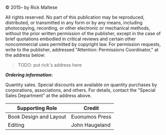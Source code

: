 <div id="copyright">

<p class="timeline">&copy; 2015&ndash;<currentYear /> by Rick Maltese</p>

All rights reserved. No part of this publication may be reproduced,
distributed, or transmitted in any form or by any means, including
photocopying, recording, or other electronic or mechanical methods, without
the prior written permission of the publisher, except in the case of brief
quotations embodied in critical reviews and certain other noncommercial uses
permitted by copyright law.  For permission requests, write to the
publisher, addressed "Attention: Permissions Coordinator," at the address
below:

> TODO: put rick's address here

**_Ordering information_:**

Quantity sales.  Special discounts are available on quantity purchases by
corporations, associations, and others. For details, contact the "Special Sales
Department" at the address above.

| Supporting Role        | Credit         |
| -----------------------| -------------- |
| Book Design and Layout | Euonumos Press |
| Editing                | John Haugeland |

</div>